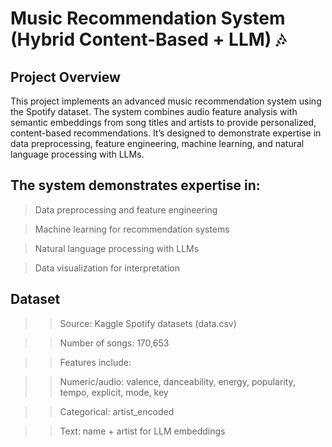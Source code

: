 # Music Recommendation System (Hybrid Content-Based + LLM) 🎶
## Project Overview

This project implements an advanced music recommendation system using the Spotify dataset. The system combines audio feature analysis with semantic embeddings from song titles and artists to provide personalized, content-based recommendations. It’s designed to demonstrate expertise in data preprocessing, feature engineering, machine learning, and natural language processing with LLMs.

## The system demonstrates expertise in:

>Data preprocessing and feature engineering

>Machine learning for recommendation systems

>Natural language processing with LLMs

> Data visualization for interpretation

## Dataset

>> Source: Kaggle Spotify datasets (data.csv)

>>Number of songs: 170,653

>> Features include:

>> Numeric/audio: valence, danceability, energy, popularity, tempo, explicit, mode, key

>> Categorical: artist_encoded

>> Text: name + artist for LLM embeddings
